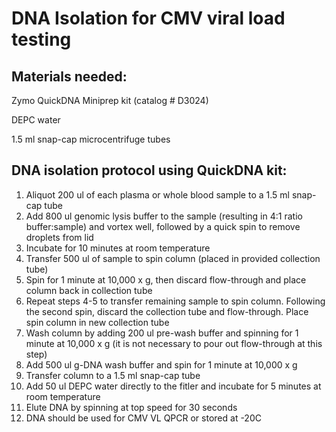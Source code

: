 # DNA Isolation for CMV viral load testing

##  Materials needed:

Zymo QuickDNA Miniprep kit (catalog # D3024)

DEPC water

1.5 ml snap-cap microcentrifuge tubes

## DNA isolation protocol using QuickDNA kit:
1. Aliquot 200 ul of each plasma or whole blood sample to a 1.5 ml snap-cap tube
2. Add 800 ul genomic lysis buffer to the sample (resulting in 4:1 ratio buffer:sample) and vortex well, followed by a quick spin to remove droplets from lid
3. Incubate for 10 minutes at room temperature
4. Transfer 500 ul of sample to spin column (placed in provided collection tube)
5. Spin for 1 minute at 10,000 x g, then discard flow-through and place column back in collection tube
6. Repeat steps 4-5 to transfer remaining sample to spin column. Following the second spin, discard the collection tube and flow-through. Place spin column in new collection tube
7. Wash column by adding 200 ul pre-wash buffer and spinning for 1 minute at 10,000 x g (it is not necessary to pour out flow-through at this step)
8. Add 500 ul g-DNA wash buffer and spin for 1 minute at      10,000 x g
9. Transfer column to a 1.5 ml snap-cap tube 
10. Add 50 ul DEPC water directly to the fitler and incubate for 5 minutes at room temperature
11. Elute DNA by spinning at top speed for 30 seconds
12. DNA should be used for CMV VL QPCR or stored at -20C
